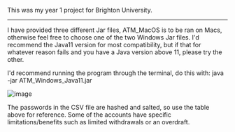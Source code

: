 This was my year 1 project for Brighton University.

*****************************************************

I have provided three different Jar files, ATM_MacOS is to be ran on Macs, otherwise feel free to choose one of the two Windows Jar files. I'd recommend the Java11 version for most compatibility, but if that for whatever reason fails and you have a Java version above 11, please try the other.

I'd recommend running the program through the terminal, do this with: java -jar ATM_Windows_Java11.jar

![image](https://github.com/user-attachments/assets/51eeca30-40cf-4b68-b498-587a137c3b7d)

The passwords in the CSV file are hashed and salted, so use the table above for reference. Some of the accounts have specific limitations/benefits such as limited withdrawals or an overdraft.
